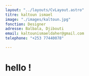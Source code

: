 ```yaml
---
layout: "../layouts/CvLayout.astro"
titre: kaltoun ismael
image: "./images/kaltoun.jpg"
fonction: Designer
adresse: Balbala, Djibouti
email: kaltounismaeldaher@gmail.com
telephone: "+253 77440078"

---
```

# hello !